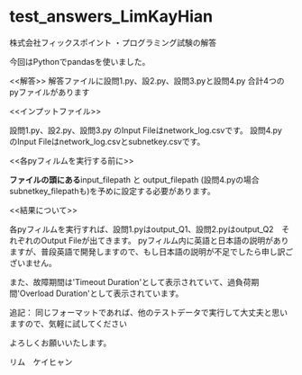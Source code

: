 # test_answers_LimKayHian
株式会社フィックスポイント ・プログラミング試験の解答

今回はPythonでpandasを使いました。

<<解答>>
解答ファイルに設問1.py、設2.py、設問3.pyと設問4.py
合計4つのpyファイルがあります

<<インプットファイル>>

設問1.py、設2.py、設問3.py のInput Fileはnetwork_log.csvです。
設問4.py　のInput Fileはnetwork_log.csvとsubnetkey.csvです。


<<各pyフィルムを実行する前に>>

**ファイルの頭にある**input_filepath と output_filepath (設問4.pyの場合subnetkey_filepathも)を予めに設定する必要があります。

<<結果について>>

各pyフィルムを実行すれば、設問1.pyはoutput_Q1、設問2.pyはoutput_Q2　それぞれのOutput Fileが出てきます。
pyフィルム内に英語と日本語の説明がありますが、普段英語で開発しますので、もし日本語の説明が不足でしたら申し訳ございません。

また、故障期間は'Timeout Duration'として表示されていて、過負荷期間'Overload Duration'として表示されています。


追記：
同じフォーマットであれば、他のテストデータで実行して大丈夫と思いますので、気軽に試してください

よろしくお願いいたします。

リム　ケイヒャン
